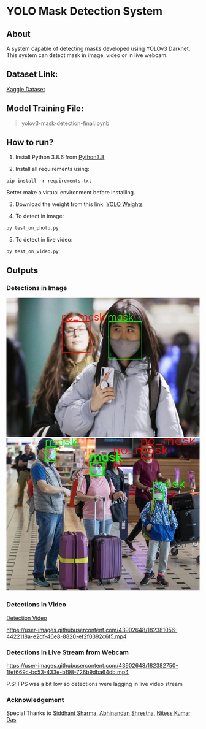 # YOLO Mask Detection System
## About
A system capable of detecting masks developed using YOLOv3 Darknet. This system can detect mask in image, video or in live webcam.

## Dataset Link:
[Kaggle Dataset](https://www.kaggle.com/datasets/aditya276/face-mask-dataset-yolo-format)

## Model Training File:
> yolov3-mask-detection-final.ipynb

## How to run?
1. Install Python 3.8.6 from [Python3.8](https://www.python.org/downloads/release/python-386/)

2. Install all requirements using:
```
pip install -r requirements.txt 
```
Better make a virtual environment before installing.  

3. Download the weight from this link: [YOLO Weights](https://drive.google.com/file/d/1DhDbirmjl3-NbTwV4dYCHkS-uUyKGrH2/view?usp=sharing)  

4. To detect in image:
```
py test_on_photo.py
```  

5. To detect in live video:
```
py test_on_video.py
```

## Outputs

### Detections in Image

![Output1](op1.jpg)
![Output2](op2.jpg)

### Detections in Video
[Detection Video](https://drive.google.com/file/d/13hKU4sMlngbBArOUJdZn660-p6dHr-D6/view?usp=sharing)

https://user-images.githubusercontent.com/43902648/182381056-4422118a-e2df-46e8-8820-ef2f0392c6f5.mp4

### Detections in Live Stream from Webcam 
https://user-images.githubusercontent.com/43902648/182382750-1fef669c-bc53-433e-b198-726b9dba64db.mp4

P.S: FPS was a bit low so detections were lagging in live video stream

### Acknowledgement
Special Thanks to [Siddhant Sharma](https://github.com/Siddhant128-bit), [Abhinandan Shrestha](https://github.com/abhinandanshrestha), [Nitess Kumar Das](https://github.com/Niteshkumardas)










